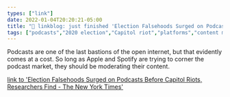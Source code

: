 ```yaml
---
types: ["link"]
date: 2022-01-04T20:20:21-05:00
title: "🔗 linkblog: just finished 'Election Falsehoods Surged on Podcasts Before Capitol Riots, Researchers Find - The New York Times'"
tags: ["podcasts","2020 election","Capitol riot","platforms","content moderation"]
---
```

Podcasts are one of the last bastions of the open internet, but that evidently comes at a cost. So long as Apple and Spotify are trying to corner the podcast market, they should be moderating their content.
 
[link to 'Election Falsehoods Surged on Podcasts Before Capitol Riots, Researchers Find - The New York Times'](https://www.nytimes.com/2022/01/04/technology/apple-google-spotify-podcast-election-misinformation.html)
